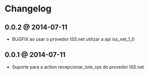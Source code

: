 # Changelog

## 0.0.2 @ 2014-07-11
* BUGFIX ao usar o provedor ISS.net utilizar a api iss_net_1_0

## 0.0.1 @ 2014-07-11
* Suporte para a action recepcionar_lote_rps do provedor ISS.net
